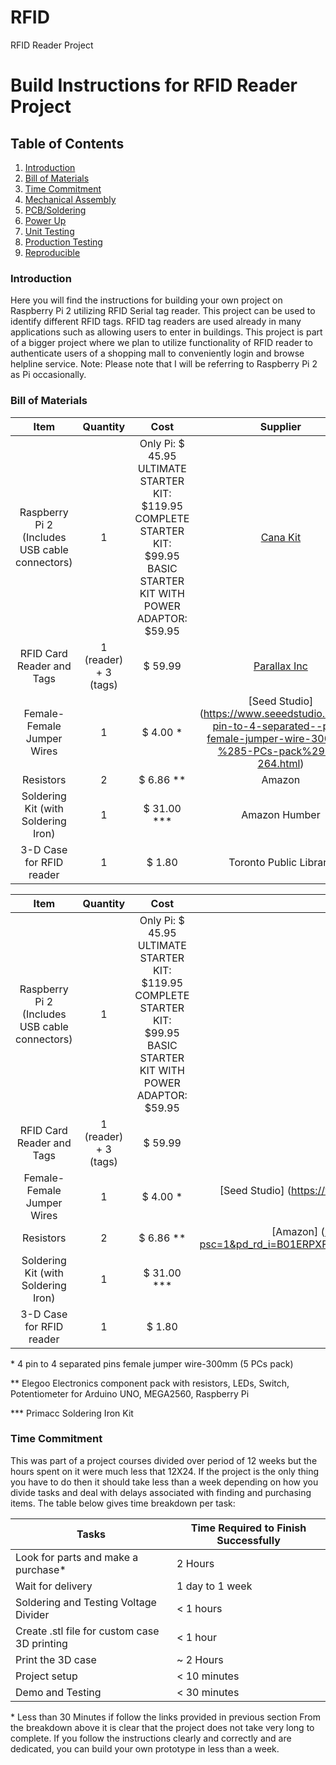 # RFID
RFID Reader Project
# Build Instructions for RFID Reader Project

## Table of Contents
1. [Introduction](#introduction)
2. [Bill of Materials](#bill-of-materials)
3. [Time Commitment](#time-commitment)
4. [Mechanical Assembly](#mechanical-assembly)
5. [PCB/Soldering](#pcb-soldering)
6. [Power Up](#power-up)
7. [Unit Testing](#unit-testing)
8. [Production Testing](#production-testing)
9. [Reproducible](#reproducible)

### Introduction
Here you will find the instructions for building your own project on Raspberry Pi 2 utilizing RFID Serial tag reader. This project can be used to identify different RFID tags. RFID tag readers are used already in many applications such as allowing users to enter in buildings. This project is part of a bigger project where we plan to utilize functionality of RFID reader to authenticate users of a shopping mall to conveniently login and browse helpline service. 
Note: Please note that I will be referring to Raspberry Pi 2 as Pi occasionally. 

### Bill of Materials
|                         Item                         	|           Quantity          	|                                                                Cost                                                                	|                           Supplier                          	|
|:----------------------------------------------------:	|:---------------------------:	|:----------------------------------------------------------------------------------------------------------------------------------:	|:-----------------------------------------------------------:	|
|    Raspberry Pi 2 (Includes USB cable connectors)    	|    1                        	|    Only Pi: $ 45.95 ULTIMATE STARTER KIT: $119.95   COMPLETE STARTER KIT: $99.95   BASIC STARTER KIT WITH POWER ADAPTOR: $59.95    	|    [Cana Kit](https://www.canakit.com/raspberry-pi/raspberry-pi-kits)                                                 	|
|    RFID Card Reader and Tags                         	|    1 (reader) + 3 (tags)    	|    $ 59.99                                                                                                                         	|    [Parallax Inc](https://www.parallax.com/product/32390)    	|
|    Female-Female Jumper Wires                        	|    1                        	|    $ 4.00 *                                                                                                                        	|    [Seed Studio] (https://www.seeedstudio.com/4-pin-to-4-separated--pins-female-jumper-wire-300mm-%285-PCs-pack%29-p-264.html)                                             	|
|    Resistors                                         	|    2                        	|    $ 6.86 **                                                                                                                       	|    Amazon                                                   	|
|    Soldering Kit (with Soldering Iron)               	|    1                        	|    $ 31.00 ***                                                                                                                     	|    Amazon   Humber                                          	|
|    3-D Case for RFID reader                          	|    1                        	|    $ 1.80                                                                                                                          	|    Toronto   Public Library                                 	|

|                         Item                         	|           Quantity          	|                                                                Cost                                                                	|                                                                                      Supplier                                                                                     	|
|:----------------------------------------------------:	|:---------------------------:	|:----------------------------------------------------------------------------------------------------------------------------------:	|:---------------------------------------------------------------------------------------------------------------------------------------------------------------------------------:	|
|    Raspberry Pi 2 (Includes USB cable connectors)    	|    1                        	|    Only Pi: $ 45.95 ULTIMATE STARTER KIT: $119.95   COMPLETE STARTER KIT: $99.95   BASIC STARTER KIT WITH POWER ADAPTOR: $59.95    	| [Cana Kit](https://www.canakit.com/raspberry-pi/raspberry-pi-kits)                                                                                                                	|
|    RFID Card Reader and Tags                         	|    1 (reader) + 3 (tags)    	|    $ 59.99                                                                                                                         	|  [Parallax Inc]                                                                                                                           	|
|    Female-Female Jumper Wires                        	|    1                        	|    $ 4.00 *                                                                                                                        	| [Seed Studio] (https://www.seeedstudio.com/4-pin-to-4-separated--pins-female-jumper-wire-300mm-%285-PCs-pack%29-p-264.html)                                                       	|
|    Resistors                                         	|    2                        	|    $ 6.86 **                                                                                                                       	| [Amazon] (https://www.amazon.com/dp/B01ERPXFZK/ref=sspa_dk_detail_3?psc=1&pd_rd_i=B01ERPXFZK&pd_rd_wg=MK4GM&pd_rd_r=60TKJ3G1SDZ08G6YW486&pd_rd_w=REy7O)                           	|
|    Soldering Kit (with Soldering Iron)               	|    1                        	|    $ 31.00 ***                                                                                                                     	| [Amazon](https://www.amazon.ca/Primacc-Adjustable-Temperature-Controlled-Interchangeable/dp/B06XCZC4PF/ref=sr_1_3?ie=UTF8&qid=1516578338&sr=8-3&keywords=soldering+kit)  Humber   	|
|    3-D Case for RFID reader                          	|    1                        	|    $ 1.80                                                                                                                          	| [Toronto Public Library](https://www.torontopubliclibrary.ca/using-the-library/computer-services/innovation-spaces/3D-design-print.jsp)                                           	|

\* 4 pin to 4 separated pins female jumper wire-300mm (5 PCs pack)

\** Elegoo Electronics component pack with resistors, LEDs, Switch, Potentiometer for Arduino UNO, MEGA2560, Raspberry Pi

\*** Primacc Soldering Iron Kit


### Time Commitment
This was part of a project courses divided over period of 12 weeks but the hours spent on it were much less that 12X24. If the project is the only thing you have to do then it should take less than a week depending on how you divide tasks and deal with delays associated with finding and purchasing items. The table below gives time breakdown per task: 

|    Tasks                                           	|    Time   Required to Finish Successfully    	|
|----------------------------------------------------	|----------------------------------------------	|
|    Look for parts and make a purchase*             	|    2 Hours                                   	|
|    Wait for delivery                               	|    1 day to 1 week                           	|
|    Soldering and Testing Voltage Divider           	|    < 1 hours                                 	|
|    Create .stl file for custom case 3D printing    	|    < 1 hour                                  	|
|    Print the 3D case                               	|    ~ 2 Hours                                 	|
|    Project setup                                   	|    < 10 minutes                              	|
|    Demo and Testing                                	|    < 30 minutes                              	|

\* Less than 30 Minutes if follow the links provided in previous section
From the breakdown above it is clear that the project does not take very long to complete. If you follow the instructions clearly and correctly and are dedicated, you can build your own prototype in less than a week.  

